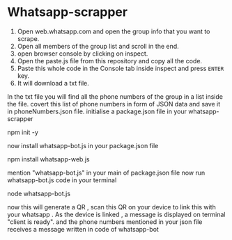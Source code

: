 # Whatsapp-scrapper
 
1. Open web.whatsapp.com and open the group info that you want to scrape.
2. Open all members of the group list and scroll in the end.
3. open browser console by clicking on inspect.
4. Open the paste.js file from this repository and copy all the code.
5. Paste this whole code in the Console tab inside inspect and press `ENTER` key.
6. It will download a txt file.

In the txt file you will find all the phone numbers of the group in a list inside the file.
covert this list of phone numbers in form of JSON data and save it in phoneNumbers.json file.
initialise a package.json file in your whatsapp-scrapper 

npm init -y

now install whatsapp-bot.js in your package.json file

npm install whatsapp-web.js

mention "whatsapp-bot.js" in your main of package.json file
now run whatsapp-bot.js code in your terminal

node whatsapp-bot.js

now this will generate a QR , scan this QR on your device to link this with your whatsapp .
As the device is linked , a message is displayed on terminal "client is ready".
and the phone numbers mentioned in your json file receives a message written in code of whatsapp-bot
